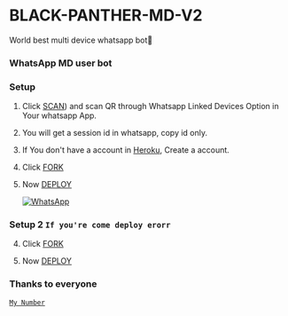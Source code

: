 # BLACK-PANTHER-MD-V2
World best multi device whatsapp bot🖤
### WhatsApp MD user bot

### Setup

1. Click [SCAN](https://replit.com/@black-pantherpa/Black-Panther-MD-QR?v=1nexusNw/Md-Scanner?outputonly=1&lite=1#)) and scan QR through Whatsapp Linked Devices Option in Your whatsapp App.

2. You will get a session id in whatsapp, copy id only.

3. If You don't have a account in [Heroku](https://signup.heroku.com/), Create a account.

4. Click [FORK](https://github.com/BlackPanther-svg/BLACK-PANTHER-MD-V2/fork)

5. Now [DEPLOY](https://heroku.com/deploy)

   <a href="https://chat.whatsapp.com/LWOdea4zvErAHkLNuAQkoP"><img alt="WhatsApp" src="https://img.shields.io/badge/-Whatsapp%20Group-lightgrey?style=for-the-badge&logo=whatsapp&logoColor=white"/></a>

### Setup 2 `If you're come deploy erorr`
4. Click [FORK](https://github.com/BlackPanther-svg/BLACK-PANTHER-MD-V2/fork)

5. Now [DEPLOY](https://levanter.up.railway.app/dmd)




### Thanks to everyone

[`My Number`](https://wa.me/+94741671668?text=හා̶̷යි̶̶🙈🌸_ස̶̷්ටේ̶̷ට̶̷ස්🪄බ̶̷ල̶̬න̷̶්න̶_ක̶̷න̶̷්ටැ̶̷ක්🥰සේව්_දාගන්න_INBOX🤭ආවෙ🪄❢❢_)
